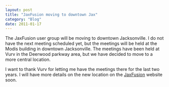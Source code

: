 ```yaml
---
layout: post
title: "JaxFusion moving to downtown Jax"
category: "Blog"
date: 2011-01-17
---
```



The JaxFusion user group will be moving to downtown Jacksonville. I do not have the next meeting scheduled yet, but the meetings will be held at the Modis building in downtown Jacksonville. The meetings have been held at Vurv in the Deerwood parkway area, but we have decided to move to a more central location.

I want to thank Vurv for letting me have the meetings there for the last two years. I will have more details on the new location on the [JaxFusion](http://www.jaxfusion.org/) website soon.